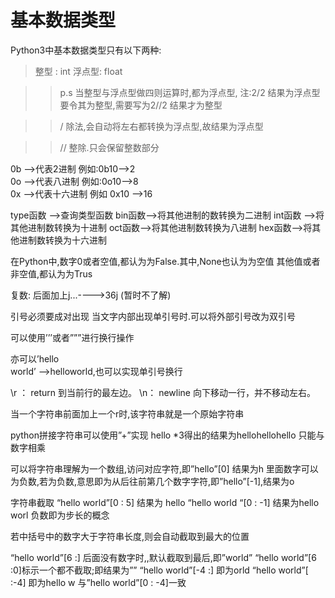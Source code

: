 # 基本数据类型

Python3中基本数据类型只有以下两种:
>整型 : int
>浮点型: float

>>p.s 当整型与浮点型做四则运算时,都为浮点型,
>>注:2/2 结果为浮点型  要令其为整型,需要写为2//2 结果才为整型

>>/ 除法,会自动将左右都转换为浮点型,故结果为浮点型

>>// 整除.只会保留整数部分

0b  —>代表2进制  例如:0b10—>2</br>
0o  —>代表八进制 例如:0o10—>8</br>
0x  —>代表十六进制  例如 0x10 —>16</br>

type函数 —>查询类型函数
bin函数—>将其他进制的数转换为二进制
int函数 —>将其他进制数转换为十进制
oct函数—>将其他进制数转换为八进制
hex函数—>将其他进制数转换为十六进制

在Python中,数字0或者空值,都认为为False.其中,None也认为为空值
其他值或者非空值,都认为为Trus 

复数: 后面加上j...---->36j   (暂时不了解)

引号必须要成对出现
当文字内部出现单引号时.可以将外部引号改为双引号  

可以使用’’’或者”””进行换行操作

亦可以’hello\
world’  ——>helloworld,也可以实现单引号换行

\r ： return 到当前行的最左边。
\n： newline 向下移动一行，并不移动左右。

当一个字符串前面加上一个r时,该字符串就是一个原始字符串

python拼接字符串可以使用”+”实现
hello *3得出的结果为hellohellohello
只能与数字相乘 

可以将字符串理解为一个数组,访问对应字符,即”hello”[0]  结果为h
里面数字可以为负数,若为负数,意思即为从后往前第几个数字字符,即”hello”[-1],结果为o

字符串截取  “hello world”[0 : 5]  结果为 hello
“hello world “[0 : -1] 结果为hello worl  负数即为步长的概念

若中括号中的数字大于字符串长度,则会自动截取到最大的位置 

“hello world”[6 :] 后面没有数字时,,默认截取到最后,即”world”
“hello world”[6 :0]标示一个都不截取;即结果为””
“hello world”[-4 :] 即为orld
“hello world”[ :-4] 即为hello w  与”hello world”[0 : -4]一致
